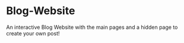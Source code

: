 # Blog-Website
An interactive Blog Website with the main pages and a hidden page to create your own post!
